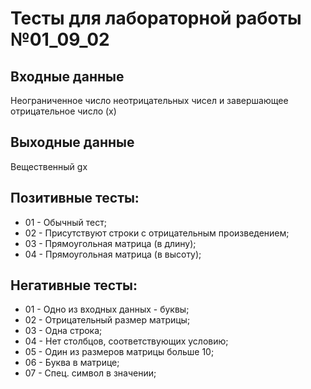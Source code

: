 # Тесты для лабораторной работы №01_09_02
## Входные данные
Неограниченное число неотрицательных чисел и завершающее отрицательное число (x)
## Выходные данные
Вещественный gx
## Позитивные тесты:
- 01 - Обычный тест;
- 02 - Присутствуют строки с отрицательным произведением;
- 03 - Прямоугольная матрица (в длину);
- 04 - Прямоугольная матрица (в высоту);
## Негативные тесты:
- 01 - Одно из входных данных - буквы;
- 02 - Отрицательный размер матрицы;
- 03 - Одна строка;
- 04 - Нет столбцов, соответствующих условию;
- 05 - Один из размеров матрицы больше 10;
- 06 - Буква в матрице;
- 07 - Спец. символ в значении;